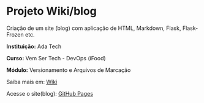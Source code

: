 # Projeto Wiki/blog
Criação de um site (blog) com aplicação de HTML, Markdown, Flask, Flask-Frozen etc.

**Instituição:** Ada Tech

**Curso:** Vem Ser Tech - DevOps (iFood)

**Módulo:** Versionamento e Arquivos de Marcação

Saiba mais em: [Wiki](https://github.com/JonielOliveira/JonielOliveira.github.io/wiki)

Acesse o site(blog): [GitHub Pages](https://jonieloliveira.github.io/)
